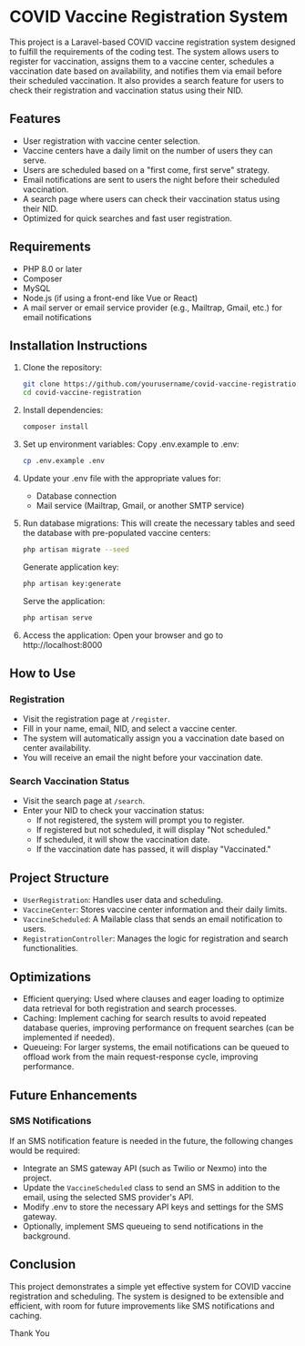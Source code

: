 
# COVID Vaccine Registration System

This project is a Laravel-based COVID vaccine registration system designed to fulfill the requirements of the coding test. The system allows users to register for vaccination, assigns them to a vaccine center, schedules a vaccination date based on availability, and notifies them via email before their scheduled vaccination. It also provides a search feature for users to check their registration and vaccination status using their NID.

## Features
- User registration with vaccine center selection.
- Vaccine centers have a daily limit on the number of users they can serve.
- Users are scheduled based on a "first come, first serve" strategy.
- Email notifications are sent to users the night before their scheduled vaccination.
- A search page where users can check their vaccination status using their NID.
- Optimized for quick searches and fast user registration.

## Requirements
- PHP 8.0 or later
- Composer
- MySQL
- Node.js (if using a front-end like Vue or React)
- A mail server or email service provider (e.g., Mailtrap, Gmail, etc.) for email notifications

## Installation Instructions
1. Clone the repository:
   ```bash
   git clone https://github.com/yourusername/covid-vaccine-registration.git
   cd covid-vaccine-registration
   ```

2. Install dependencies:
   ```bash
   composer install
   ```

3. Set up environment variables:
   Copy .env.example to .env:
   ```bash
   cp .env.example .env
   ```

4. Update your .env file with the appropriate values for:
   - Database connection
   - Mail service (Mailtrap, Gmail, or another SMTP service)

5. Run database migrations:
   This will create the necessary tables and seed the database with pre-populated vaccine centers:
   ```bash
   php artisan migrate --seed
   ```
   Generate application key:
   ```bash
   php artisan key:generate
   ```
   Serve the application:
   ```bash
   php artisan serve
   ```

6. Access the application:
   Open your browser and go to http://localhost:8000

## How to Use
### Registration
- Visit the registration page at `/register`.
- Fill in your name, email, NID, and select a vaccine center.
- The system will automatically assign you a vaccination date based on center availability.
- You will receive an email the night before your vaccination date.

### Search Vaccination Status
- Visit the search page at `/search`.
- Enter your NID to check your vaccination status:
  - If not registered, the system will prompt you to register.
  - If registered but not scheduled, it will display "Not scheduled."
  - If scheduled, it will show the vaccination date.
  - If the vaccination date has passed, it will display "Vaccinated."

## Project Structure
- `UserRegistration`: Handles user data and scheduling.
- `VaccineCenter`: Stores vaccine center information and their daily limits.
- `VaccineScheduled`: A Mailable class that sends an email notification to users.
- `RegistrationController`: Manages the logic for registration and search functionalities.

## Optimizations
- Efficient querying: Used where clauses and eager loading to optimize data retrieval for both registration and search processes.
- Caching: Implement caching for search results to avoid repeated database queries, improving performance on frequent searches (can be implemented if needed).
- Queueing: For larger systems, the email notifications can be queued to offload work from the main request-response cycle, improving performance.

## Future Enhancements
### SMS Notifications
If an SMS notification feature is needed in the future, the following changes would be required:
- Integrate an SMS gateway API (such as Twilio or Nexmo) into the project.
- Update the `VaccineScheduled` class to send an SMS in addition to the email, using the selected SMS provider's API.
- Modify .env to store the necessary API keys and settings for the SMS gateway.
- Optionally, implement SMS queueing to send notifications in the background.

## Conclusion
This project demonstrates a simple yet effective system for COVID vaccine registration and scheduling. The system is designed to be extensible and efficient, with room for future improvements like SMS notifications and caching.

Thank You
